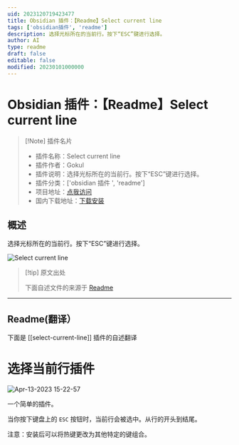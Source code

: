 ```yaml
---
uid: 2023120719423477
title: Obsidian 插件：【Readme】Select current line
tags: ['obsidian插件', 'readme']
description: 选择光标所在的当前行。按下“ESC”键进行选择。
author: AI
type: readme
draft: false
editable: false
modified: 20230101000000
---
```


# Obsidian 插件：【Readme】Select current line

> [!Note] 插件名片
> - 插件名称：Select current line
> - 插件作者：Gokul
> - 插件说明：选择光标所在的当前行。按下“ESC”键进行选择。
> - 插件分类：['obsidian 插件 ', 'readme']
> - 项目地址：[点我访问](https://github.com/gokulk16/select-current-line-plugin)
> - 国内下载地址：[下载安装](https://pkmer.cn/products/plugin/pluginMarket/?select-current-line)

## 概述

选择光标所在的当前行。按下“ESC”键进行选择。

![Select current line](https://cdn.pkmer.cn/covers/select-current-line.gif)

> [!tip] 原文出处
>
>下面自述文件的来源于 [Readme](https://ghproxy.net/https://raw.githubusercontent.com/gokulk16/select-current-line-plugin/main/README.md)
>

---

## Readme(翻译）

下面是 [[select-current-line]] 插件的自述翻译

# 选择当前行插件

![Apr-13-2023 15-22-57](https://cdn.pkmer.cn/covers/select-current-line_1_0.gif)

一个简单的插件。

当你按下键盘上的 `ESC` 按钮时，当前行会被选中。从行的开头到结尾。

注意：安装后可以将热键更改为其他特定的键组合。
